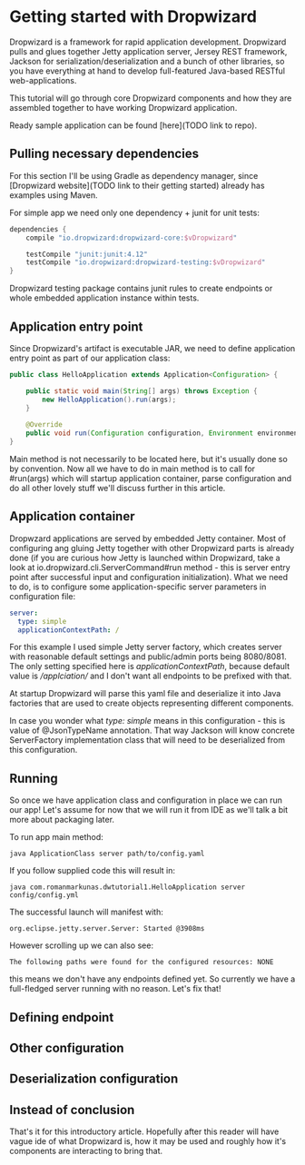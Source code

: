# Getting started with Dropwizard

Dropwizard is a framework for rapid application development. Dropwizard pulls 
and glues together Jetty application server, Jersey REST framework, Jackson for 
serialization/deserialization and a bunch of other libraries, so you have 
everything at hand to develop full-featured Java-based RESTful web-applications.

This tutorial will go through core Dropwizard components and how they are 
assembled together to have working Dropwizard application.

Ready sample application can be found [here](TODO link to repo).

## Pulling necessary dependencies

For this section I'll be using Gradle as dependency manager, since 
[Dropwizard website](TODO link to their getting started) already has examples 
using Maven.

For simple app we need only one dependency + junit for unit tests:

```groovy
dependencies {
    compile "io.dropwizard:dropwizard-core:$vDropwizard"

    testCompile "junit:junit:4.12"
    testCompile "io.dropwizard:dropwizard-testing:$vDropwizard"
}
```

Dropwizard testing package contains junit rules to create endpoints or whole 
embedded application instance within tests. 

## Application entry point

Since Dropwizard's artifact is executable JAR, we need to define application 
entry point as part of our application class:

```java
public class HelloApplication extends Application<Configuration> {

    public static void main(String[] args) throws Exception {
        new HelloApplication().run(args);
    }
    
    @Override
    public void run(Configuration configuration, Environment environment) {}
}
```

Main method is not necessarily to be located here, but it's usually done so by 
convention. Now all we have to do in main method is to call for #run(args) which 
will startup application container, parse configuration and do all other lovely 
stuff we'll discuss further in this article.

## Application container

Dropwzard applications are served by embedded Jetty container. Most of 
configuring ang gluing Jetty together with other Dropwizard parts is already 
done (if you are curious how Jetty is launched within Dropwizard, take a look at 
io.dropwizard.cli.ServerCommand#run method - this is server entry point after 
successful input and configuration initialization). What we need to do, is to 
configure some application-specific server parameters in configuration file:

```yaml
server:
  type: simple
  applicationContextPath: /
```

For this example I used simple Jetty server factory, which creates server with 
reasonable default settings and public/admin ports being 8080/8081. The only 
setting specified here is _applicationContextPath_, because default value is 
_/applciation/_ and I don't want all endpoints to be prefixed with that. 

At startup Dropwizard will parse this yaml file and deserialize it into Java 
factories that are used to create objects representing different components.

In case you wonder what _type: simple_ means in this configuration - this is value 
of @JsonTypeName annotation. That way Jackson will know concrete ServerFactory 
implementation class that will need to be deserialized from this configuration. 

## Running

So once we have application class and configuration in place we can run our app! 
Let's assume for now that we will run it from IDE as we'll talk a bit more about 
packaging later. 

To run app main method:
```
java ApplicationClass server path/to/config.yaml
```

If you follow supplied code this will result in:
```
java com.romanmarkunas.dwtutorial1.HelloApplication server config/config.yml
```

The successful launch will manifest with:
```
org.eclipse.jetty.server.Server: Started @3908ms
```

However scrolling up we can also see:
```
The following paths were found for the configured resources: NONE
```

this means we don't have any endpoints defined yet. So currently we have a 
full-fledged server running with no reason. Let's fix that!

## Defining endpoint



## Other configuration

## Deserialization configuration

## Instead of conclusion

That's it for this introductory article. Hopefully after this reader will have 
vague ide of what Dropwizard is, how it may be used and roughly how it's 
components are interacting to bring that. 
